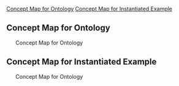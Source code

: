 [Concept Map for Ontology](#cmfo) [Concept Map for Instantiated Example](#cmfie) 

<article class="mb-5" id="cmfo">
<content>
<h2>Concept Map for Ontology</h2>
 <ul>
Concept Map for Ontology
  </ul>
 </content>
  
  
 <article class="mb-5" id="cmfie">
<content>
<h2>Concept Map for Instantiated Example</h2>
 <ul>
Concept Map for Ontology
  </ul>
 </content>
  

